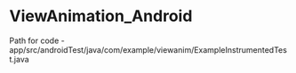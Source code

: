 # ViewAnimation_Android
Path for code -
app/src/androidTest/java/com/example/viewanim/ExampleInstrumentedTest.java
